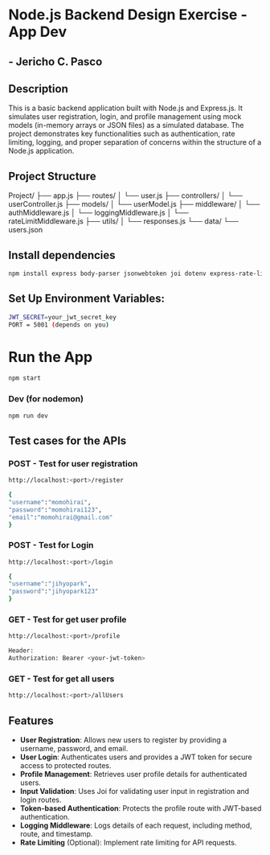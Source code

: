 # Node.js Backend Design Exercise - App Dev

## - Jericho C. Pasco

## Description

This is a basic backend application built with Node.js and Express.js. It simulates user registration, login, and profile management using mock models (in-memory arrays or JSON files) as a simulated database. The project demonstrates key functionalities such as authentication, rate limiting, logging, and proper separation of concerns within the structure of a Node.js application.

## Project Structure

Project/
├── app.js
├── routes/
│ └── user.js
├── controllers/
│ └── userController.js
├── models/
│ └── userModel.js
├── middleware/
│ └── authMiddleware.js
│ └── loggingMiddleware.js
│ └── rateLimitMiddleware.js
├── utils/
│ └── responses.js
└── data/
└── users.json

## Install dependencies

```bash
npm install express body-parser jsonwebtoken joi dotenv express-rate-limit nodemon
```

## Set Up Environment Variables:

```bash
JWT_SECRET=your_jwt_secret_key
PORT = 5001 (depends on you)
```

# Run the App

```bash
npm start
```

### Dev (for nodemon)

```bash
npm run dev
```

## Test cases for the APIs

### POST - Test for user registration

```bash
http://localhost:<port>/register
```

```bash
{
"username":"momohirai",
"password":"momohirai123",
"email":"momohirai@gmail.com"
}
```

### POST - Test for Login

```bash
http://localhost:<port>/login
```

```bash
{
"username":"jihyopark",
"password":"jihyopark123"
}
```

### GET - Test for get user profile

```bash
http://localhost:<port>/profile
```

```bash
Header:
Authorization: Bearer <your-jwt-token>
```

### GET - Test for get all users

```bash
http://localhost:<port>/allUsers
```

## Features

- **User Registration**: Allows new users to register by providing a username, password, and email.
- **User Login**: Authenticates users and provides a JWT token for secure access to protected routes.
- **Profile Management**: Retrieves user profile details for authenticated users.
- **Input Validation**: Uses Joi for validating user input in registration and login routes.
- **Token-based Authentication**: Protects the profile route with JWT-based authentication.
- **Logging Middleware**: Logs details of each request, including method, route, and timestamp.
- **Rate Limiting** (Optional): Implement rate limiting for API requests.
